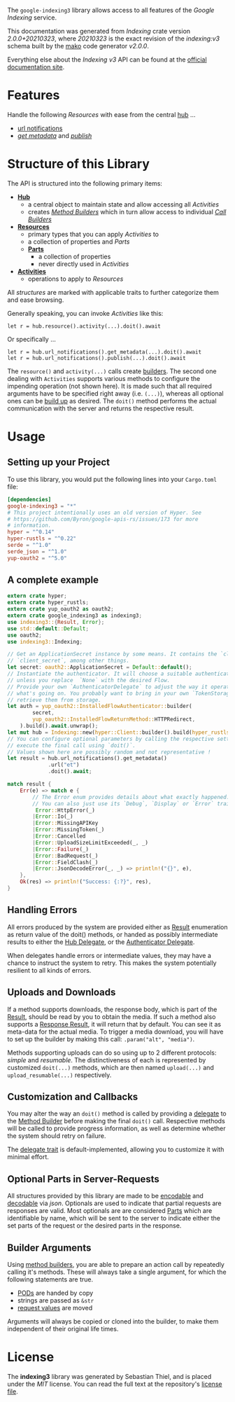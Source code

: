 <!---
DO NOT EDIT !
This file was generated automatically from 'src/mako/api/README.md.mako'
DO NOT EDIT !
-->
The `google-indexing3` library allows access to all features of the *Google Indexing* service.

This documentation was generated from *Indexing* crate version *2.0.0+20210323*, where *20210323* is the exact revision of the *indexing:v3* schema built by the [mako](http://www.makotemplates.org/) code generator *v2.0.0*.

Everything else about the *Indexing* *v3* API can be found at the
[official documentation site](https://developers.google.com/search/apis/indexing-api/).
# Features

Handle the following *Resources* with ease from the central [hub](https://docs.rs/google-indexing3/2.0.0+20210323/google_indexing3/Indexing) ... 

* [url notifications](https://docs.rs/google-indexing3/2.0.0+20210323/google_indexing3/api::UrlNotification)
 * [*get metadata*](https://docs.rs/google-indexing3/2.0.0+20210323/google_indexing3/api::UrlNotificationGetMetadataCall) and [*publish*](https://docs.rs/google-indexing3/2.0.0+20210323/google_indexing3/api::UrlNotificationPublishCall)




# Structure of this Library

The API is structured into the following primary items:

* **[Hub](https://docs.rs/google-indexing3/2.0.0+20210323/google_indexing3/Indexing)**
    * a central object to maintain state and allow accessing all *Activities*
    * creates [*Method Builders*](https://docs.rs/google-indexing3/2.0.0+20210323/google_indexing3/client::MethodsBuilder) which in turn
      allow access to individual [*Call Builders*](https://docs.rs/google-indexing3/2.0.0+20210323/google_indexing3/client::CallBuilder)
* **[Resources](https://docs.rs/google-indexing3/2.0.0+20210323/google_indexing3/client::Resource)**
    * primary types that you can apply *Activities* to
    * a collection of properties and *Parts*
    * **[Parts](https://docs.rs/google-indexing3/2.0.0+20210323/google_indexing3/client::Part)**
        * a collection of properties
        * never directly used in *Activities*
* **[Activities](https://docs.rs/google-indexing3/2.0.0+20210323/google_indexing3/client::CallBuilder)**
    * operations to apply to *Resources*

All *structures* are marked with applicable traits to further categorize them and ease browsing.

Generally speaking, you can invoke *Activities* like this:

```Rust,ignore
let r = hub.resource().activity(...).doit().await
```

Or specifically ...

```ignore
let r = hub.url_notifications().get_metadata(...).doit().await
let r = hub.url_notifications().publish(...).doit().await
```

The `resource()` and `activity(...)` calls create [builders][builder-pattern]. The second one dealing with `Activities` 
supports various methods to configure the impending operation (not shown here). It is made such that all required arguments have to be 
specified right away (i.e. `(...)`), whereas all optional ones can be [build up][builder-pattern] as desired.
The `doit()` method performs the actual communication with the server and returns the respective result.

# Usage

## Setting up your Project

To use this library, you would put the following lines into your `Cargo.toml` file:

```toml
[dependencies]
google-indexing3 = "*"
# This project intentionally uses an old version of Hyper. See
# https://github.com/Byron/google-apis-rs/issues/173 for more
# information.
hyper = "^0.14"
hyper-rustls = "^0.22"
serde = "^1.0"
serde_json = "^1.0"
yup-oauth2 = "^5.0"
```

## A complete example

```Rust
extern crate hyper;
extern crate hyper_rustls;
extern crate yup_oauth2 as oauth2;
extern crate google_indexing3 as indexing3;
use indexing3::{Result, Error};
use std::default::Default;
use oauth2;
use indexing3::Indexing;

// Get an ApplicationSecret instance by some means. It contains the `client_id` and 
// `client_secret`, among other things.
let secret: oauth2::ApplicationSecret = Default::default();
// Instantiate the authenticator. It will choose a suitable authentication flow for you, 
// unless you replace  `None` with the desired Flow.
// Provide your own `AuthenticatorDelegate` to adjust the way it operates and get feedback about 
// what's going on. You probably want to bring in your own `TokenStorage` to persist tokens and
// retrieve them from storage.
let auth = yup_oauth2::InstalledFlowAuthenticator::builder(
        secret,
        yup_oauth2::InstalledFlowReturnMethod::HTTPRedirect,
    ).build().await.unwrap();
let mut hub = Indexing::new(hyper::Client::builder().build(hyper_rustls::HttpsConnector::with_native_roots()), auth);
// You can configure optional parameters by calling the respective setters at will, and
// execute the final call using `doit()`.
// Values shown here are possibly random and not representative !
let result = hub.url_notifications().get_metadata()
             .url("et")
             .doit().await;

match result {
    Err(e) => match e {
        // The Error enum provides details about what exactly happened.
        // You can also just use its `Debug`, `Display` or `Error` traits
         Error::HttpError(_)
        |Error::Io(_)
        |Error::MissingAPIKey
        |Error::MissingToken(_)
        |Error::Cancelled
        |Error::UploadSizeLimitExceeded(_, _)
        |Error::Failure(_)
        |Error::BadRequest(_)
        |Error::FieldClash(_)
        |Error::JsonDecodeError(_, _) => println!("{}", e),
    },
    Ok(res) => println!("Success: {:?}", res),
}

```
## Handling Errors

All errors produced by the system are provided either as [Result](https://docs.rs/google-indexing3/2.0.0+20210323/google_indexing3/client::Result) enumeration as return value of
the doit() methods, or handed as possibly intermediate results to either the 
[Hub Delegate](https://docs.rs/google-indexing3/2.0.0+20210323/google_indexing3/client::Delegate), or the [Authenticator Delegate](https://docs.rs/yup-oauth2/*/yup_oauth2/trait.AuthenticatorDelegate.html).

When delegates handle errors or intermediate values, they may have a chance to instruct the system to retry. This 
makes the system potentially resilient to all kinds of errors.

## Uploads and Downloads
If a method supports downloads, the response body, which is part of the [Result](https://docs.rs/google-indexing3/2.0.0+20210323/google_indexing3/client::Result), should be
read by you to obtain the media.
If such a method also supports a [Response Result](https://docs.rs/google-indexing3/2.0.0+20210323/google_indexing3/client::ResponseResult), it will return that by default.
You can see it as meta-data for the actual media. To trigger a media download, you will have to set up the builder by making
this call: `.param("alt", "media")`.

Methods supporting uploads can do so using up to 2 different protocols: 
*simple* and *resumable*. The distinctiveness of each is represented by customized 
`doit(...)` methods, which are then named `upload(...)` and `upload_resumable(...)` respectively.

## Customization and Callbacks

You may alter the way an `doit()` method is called by providing a [delegate](https://docs.rs/google-indexing3/2.0.0+20210323/google_indexing3/client::Delegate) to the 
[Method Builder](https://docs.rs/google-indexing3/2.0.0+20210323/google_indexing3/client::CallBuilder) before making the final `doit()` call. 
Respective methods will be called to provide progress information, as well as determine whether the system should 
retry on failure.

The [delegate trait](https://docs.rs/google-indexing3/2.0.0+20210323/google_indexing3/client::Delegate) is default-implemented, allowing you to customize it with minimal effort.

## Optional Parts in Server-Requests

All structures provided by this library are made to be [encodable](https://docs.rs/google-indexing3/2.0.0+20210323/google_indexing3/client::RequestValue) and 
[decodable](https://docs.rs/google-indexing3/2.0.0+20210323/google_indexing3/client::ResponseResult) via *json*. Optionals are used to indicate that partial requests are responses 
are valid.
Most optionals are are considered [Parts](https://docs.rs/google-indexing3/2.0.0+20210323/google_indexing3/client::Part) which are identifiable by name, which will be sent to 
the server to indicate either the set parts of the request or the desired parts in the response.

## Builder Arguments

Using [method builders](https://docs.rs/google-indexing3/2.0.0+20210323/google_indexing3/client::CallBuilder), you are able to prepare an action call by repeatedly calling it's methods.
These will always take a single argument, for which the following statements are true.

* [PODs][wiki-pod] are handed by copy
* strings are passed as `&str`
* [request values](https://docs.rs/google-indexing3/2.0.0+20210323/google_indexing3/client::RequestValue) are moved

Arguments will always be copied or cloned into the builder, to make them independent of their original life times.

[wiki-pod]: http://en.wikipedia.org/wiki/Plain_old_data_structure
[builder-pattern]: http://en.wikipedia.org/wiki/Builder_pattern
[google-go-api]: https://github.com/google/google-api-go-client

# License
The **indexing3** library was generated by Sebastian Thiel, and is placed 
under the *MIT* license.
You can read the full text at the repository's [license file][repo-license].

[repo-license]: https://github.com/Byron/google-apis-rsblob/master/LICENSE.md
